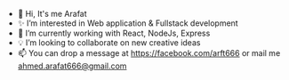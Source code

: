 - 👋 Hi, It's me Arafat
- ✨ I’m interested in Web application & Fullstack development 
- 🌱 I’m currently working with React, NodeJs, Express
- 💡 I’m looking to collaborate on new creative ideas
- 📫 You can drop a message at https://facebook.com/arft666 or mail me ahmed.arafat666@gmail.com

<!---
s-m-arafat/s-m-arafat is a ✨ special ✨ repository because its `README.md` (this file) appears on your GitHub profile.
You can click the Preview link to take a look at your changes.
--->
